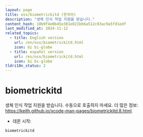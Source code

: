 ```yaml
---
layout: page
title: osx/biometrickitd (한국어)
description: "생체 인식 작업 지원을 받습니다."
content_hash: 10b9f4e0b45e381e021bb6a512c03ac9a5fd1edf
last_modified_at: 2024-11-12
related_topics:
  - title: English version
    url: /en/osx/biometrickitd.html
    icon: bi bi-globe
  - title: español version
    url: /es/osx/biometrickitd.html
    icon: bi bi-globe
tldri18n_status: 2
---
```

# biometrickitd

생체 인식 작업 지원을 받습니다.
수동으로 호출하지 마세요.
더 많은 정보: <https://keith.github.io/xcode-man-pages/biometrickitd.8.html>.

- 데몬 시작:

`biometrickitd`
